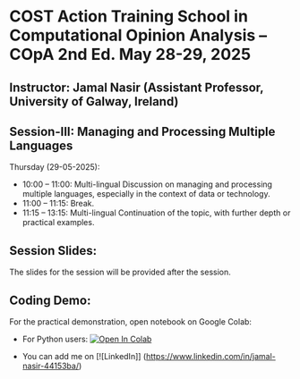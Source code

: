 # COST Action Training School in Computational Opinion Analysis – COpA 2nd Ed. May 28-29, 2025 


## Instructor: Jamal Nasir (Assistant Professor, University of Galway, Ireland)

 

## Session-III: Managing and Processing Multiple Languages
Thursday (29-05-2025):

* 10:00 – 11:00: Multi-lingual Discussion on managing and processing multiple languages, especially in the context of data or technology.  
* 11:00 – 11:15: Break.
* 11:15 – 13:15: Multi-lingual Continuation of the topic, with further depth or practical examples.  
 



## Session Slides:

The slides for the session will be provided after the session.


## Coding Demo:

For the practical demonstration, open notebook on Google Colab:

- For Python users: [![Open In
  Colab](https://colab.research.google.com/assets/colab-badge.svg)](https://colab.research.google.com/drive/12L5c4hpiGgLRbOE9YxCEQqhaLXhyHK8O?usp=sharing)


* You can add me on [![LinkedIn]] (https://www.linkedin.com/in/jamal-nasir-44153ba/)